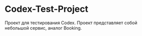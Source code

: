 # Codex-Test-Project

Проект для тестирования Codex. Проект представляет собой небольшой сервис, аналог Booking.
